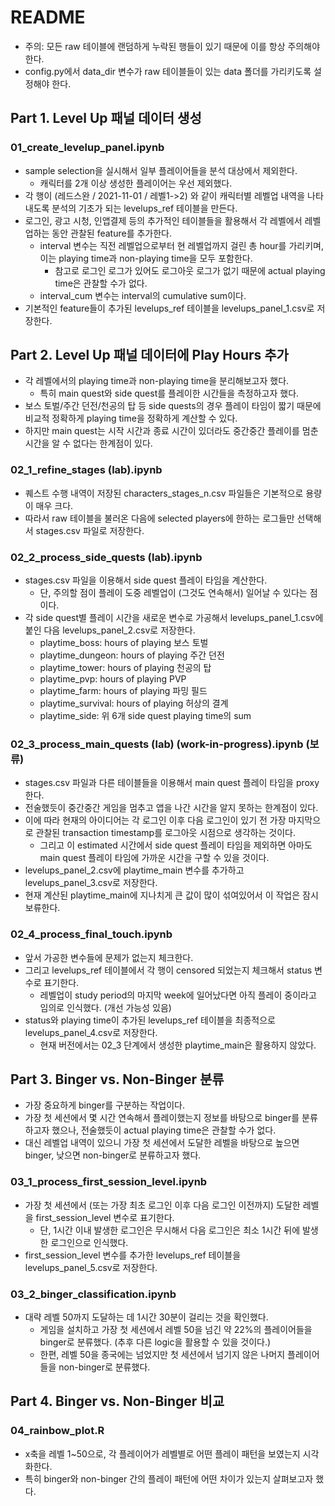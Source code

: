 # README
- 주의: 모든 raw 테이블에 랜덤하게 누락된 행들이 있기 때문에 이를 항상 주의해야 한다.
- config.py에서 data_dir 변수가 raw 테이블들이 있는 data 폴더를 가리키도록 설정해야 한다.

## Part 1. Level Up 패널 데이터 생성

### 01_create_levelup_panel.ipynb
- sample selection을 실시해서 일부 플레이어들을 분석 대상에서 제외한다.
    - 캐릭터를 2개 이상 생성한 플레이어는 우선 제외했다.
- 각 행이 (레드스완 / 2021-11-01 / 레벨1->2) 와 같이 캐릭터별 레벨업 내역을 나타내도록 분석의 기초가 되는 levelups_ref 테이블을 만든다.
- 로그인, 광고 시청, 인앱결제 등의 추가적인 테이블들을 활용해서 각 레벨에서 레벨업하는 동안 관찰된 feature를 추가한다.
    - interval 변수는 직전 레벨업으로부터 현 레벨업까지 걸린 총 hour를 가리키며, 이는 playing time과 non-playing time을 모두 포함한다.
        - 참고로 로그인 로그가 있어도 로그아웃 로그가 없기 때문에 actual playing time은 관찰할 수가 없다.
    - interval_cum 변수는 interval의 cumulative sum이다.
- 기본적인 feature들이 추가된 levelups_ref 테이블을 levelups_panel_1.csv로 저장한다.


## Part 2. Level Up 패널 데이터에 Play Hours 추가
- 각 레벨에서의 playing time과 non-playing time을 분리해보고자 했다.
    - 특히 main quest와 side quest를 플레이한 시간들을 측정하고자 했다.
- 보스 토벌/주간 던전/천공의 탑 등 side quests의 경우 플레이 타임이 짧기 때문에 비교적 정확하게 playing time을 정확하게 계산할 수 있다.
- 하지만 main quest는 시작 시간과 종료 시간이 있더라도 중간중간 플레이를 멈춘 시간을 알 수 없다는 한계점이 있다.

### 02_1_refine_stages (lab).ipynb
- 퀘스트 수행 내역이 저장된 characters_stages_n.csv 파일들은 기본적으로 용량이 매우 크다.
- 따라서 raw 테이블을 불러온 다음에 selected players에 한하는 로그들만 선택해서 stages.csv 파일로 저장한다.

### 02_2_process_side_quests (lab).ipynb
- stages.csv 파일을 이용해서 side quest 플레이 타임을 계산한다.
    - 단, 주의할 점이 플레이 도중 레벨업이 (그것도 연속해서) 일어날 수 있다는 점이다.
- 각 side quest별 플레이 시간을 새로운 변수로 가공해서 levelups_panel_1.csv에 붙인 다음 levelups_panel_2.csv로 저장한다.
    - playtime_boss: hours of playing 보스 토벌
    - playtime_dungeon: hours of playing 주간 던전
    - playtime_tower: hours of playing 천공의 탑
    - playtime_pvp: hours of playing PVP
    - playtime_farm: hours of playing 파밍 필드
    - playtime_survival: hours of playing 허상의 결계
    - playtime_side: 위 6개 side quest playing time의 sum

### 02_3_process_main_quests (lab) (work-in-progress).ipynb (보류)
- stages.csv 파일과 다른 테이블들을 이용해서 main quest 플레이 타임을 proxy한다.
- 전술했듯이 중간중간 게임을 멈추고 앱을 나간 시간을 알지 못하는 한계점이 있다.
- 이에 따라 현재의 아이디어는 각 로그인 이후 다음 로그인이 있기 전 가장 마지막으로 관찰된 transaction timestamp를 로그아웃 시점으로 생각하는 것이다.
    - 그리고 이 estimated 시간에서 side quest 플레이 타임을 제외하면 아마도 main quest 플레이 타임에 가까운 시간을 구할 수 있을 것이다.
- levelups_panel_2.csv에 playtime_main 변수를 추가하고 levelups_panel_3.csv로 저장한다.
- 현재 계산된 playtime_main에 지나치게 큰 값이 많이 섞여있어서 이 작업은 잠시 보류한다.

### 02_4_process_final_touch.ipynb
- 앞서 가공한 변수들에 문제가 없는지 체크한다.
- 그리고 levelups_ref 테이블에서 각 행이 censored 되었는지 체크해서 status 변수로 표기한다.
    - 레벨업이 study period의 마지막 week에 일어났다면 아직 플레이 중이라고 임의로 인식했다. (개선 가능성 있음)
- status와 playing time이 추가된 levelups_ref 테이블을 최종적으로 levelups_panel_4.csv로 저장한다.
    - 현재 버전에서는 02_3 단계에서 생성한 playtime_main은 활용하지 않았다.


## Part 3. Binger vs. Non-Binger 분류
- 가장 중요하게 binger를 구분하는 작업이다.
- 가장 첫 세션에서 몇 시간 연속해서 플레이했는지 정보를 바탕으로 binger를 분류하고자 했으나, 전술했듯이 actual playing time은 관찰할 수가 없다.
- 대신 레벨업 내역이 있으니 가장 첫 세션에서 도달한 레벨을 바탕으로 높으면 binger, 낮으면 non-binger로 분류하고자 했다.

### 03_1_process_first_session_level.ipynb
- 가장 첫 세션에서 (또는 가장 최초 로그인 이후 다음 로그인 이전까지) 도달한 레벨을 first_session_level 변수로 표기한다.
    - 단, 1시간 이내 발생한 로그인은 무시해서 다음 로그인은 최소 1시간 뒤에 발생한 로그인으로 인식했다.
- first_session_level 변수를 추가한 levelups_ref 테이블을 levelups_panel_5.csv로 저장한다.

### 03_2_binger_classification.ipynb
- 대략 레벨 50까지 도달하는 데 1시간 30분이 걸리는 것을 확인했다.
    - 게임을 설치하고 가장 첫 세션에서 레벨 50을 넘긴 약 22%의 플레이어들을 binger로 분류했다. (추후 다른 logic을 활용할 수 있을 것이다.)
    - 한편, 레벨 50을 종국에는 넘었지만 첫 세션에서 넘기지 않은 나머지 플레이어들을 non-binger로 분류했다.


## Part 4. Binger vs. Non-Binger 비교

### 04_rainbow_plot.R
- x축을 레벨 1~50으로, 각 플레이어가 레벨별로 어떤 플레이 패턴을 보였는지 시각화한다.
- 특히 binger와 non-binger 간의 플레이 패턴에 어떤 차이가 있는지 살펴보고자 했다.